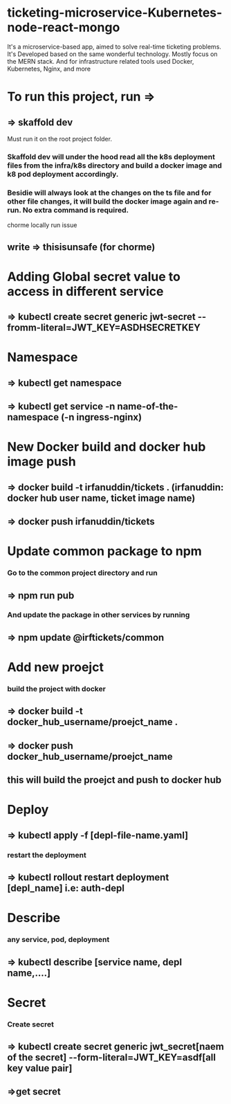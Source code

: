 # ticketing-microservice-Kubernetes-node-react-mongo
It's a microservice-based app, aimed to solve real-time ticketing problems. It's Developed based on the same wonderful technology. Mostly focus on the MERN stack. And for infrastructure related tools used Docker, Kubernetes, Nginx, and more

# To run this project, run => 
## => skaffold dev

Must run it on the root project folder.
### Skaffold dev will under the hood read all the k8s deployment files from the infra/k8s directory and build a docker image and k8 pod deployment accordingly.

### Besidie will always look at the changes on the ts file and for other file changes, it will build the docker image again and re-run. No extra command is required.

chorme locally run issue
## write => thisisunsafe (for chorme)


# Adding Global secret value to access in different service
## => kubectl create secret generic jwt-secret --fromm-literal=JWT_KEY=ASDHSECRETKEY

# Namespace

## => kubectl get namespace
## => kubectl get service -n name-of-the-namespace (-n ingress-nginx)


# New Docker build and docker hub image push
## => docker build -t irfanuddin/tickets . (irfanuddin: docker hub user name, ticket image name)
## => docker push irfanuddin/tickets


# Update common package to npm
### Go to the common project directory and run
## => npm run pub
### And update the package in other services by running
## => npm update @irftickets/common

# Add new proejct 
### build the project with docker
## => docker build -t docker_hub_username/proejct_name .
## => docker push docker_hub_username/proejct_name
## this will build the proejct and push to docker hub

# Deploy 
## => kubectl apply -f [depl-file-name.yaml]
### restart the deployment
## => kubectl rollout restart deployment [depl_name] i.e: auth-depl

# Describe 
### any service, pod, deployment
## => kubectl describe [service name, depl name,....]

# Secret
### Create secret
## => kubectl create secret generic jwt_secret[naem of the secret] --form-literal=JWT_KEY=asdf[all key value pair]

## =>get secret
